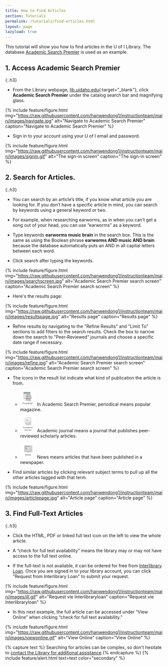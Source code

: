 ```yaml
---
title: How to Find Articles
section: Tutorials
permalink: /tutorials/find-articles.html
layout: page
lazyload: true
---
```


This tutorial will show you how to find articles in the U of I Library. The database [Academic Search Premier](https://uidaho.idm.oclc.org/login?url=https://search.ebscohost.com/login.asp?profile=ehost&defaultdb=aph&defaultdb=f5h&defaultdb=ufh) is used as an example.

## 1. Access Academic Search Premier
{:.h3}

- From the Library webpage, [lib.uidaho.edu](https://lib.uidaho.edu){:target="_blank"}, click **Academic Search Premier** under the catalog search bar and magnifying glass.

{% include feature/figure.html img="https://raw.githubusercontent.com/hanwendong1/instructionteam/main/images/navigate.jpg" alt="Navigate to Academic Search Premier" caption="Navigate to Academic Search Premier" %}

- Sign in to your account using your U of I email and password.

{% include feature/figure.html img="https://raw.githubusercontent.com/hanwendong1/instructionteam/main/images/signin.gif" alt="The sign-in screen" caption="The sign-in screen" %}

## 2. Search for Articles.
{:.h3}

- You can search by an article’s title, if you know what article you are looking for. If you don’t have a specific article in mind, you can search by keywords using a general keyword or two.

- For example, when researching earworms, as in when you can’t get a song out of your head, you can use “earworms” as a keyword.

- Type keywords **earworms music brain** in the search box. This is the same as using the Boolean phrase **earworms AND music AND brain** because the database automatically puts an AND in all capital letters between each word. 

- Click search after typing the keywords.

{% include feature/figure.html img="https://raw.githubusercontent.com/hanwendong1/instructionteam/main/images/searchscreen.jpg" alt="Academic Search Premier search screen" caption="Academic Search Premier search screen" %}

- Here's the results page:

{% include feature/figure.html img="https://raw.githubusercontent.com/hanwendong1/instructionteam/main/images/resultspage.jpg" alt="Results page" caption="Results page" %}

- Refine results by navigating to the "Refine Results" and "Limit To" sections to add filters to the search results. Check the box to narrow down the search to "Peer-Reviewed" journals and choose a specific date range if necessary.

{% include feature/figure.html img="https://raw.githubusercontent.com/hanwendong1/instructionteam/main/images/refine.jpg" alt="Academic Search Premier search screen" caption="Academic Search Premier search screen" %}

- The icons in the result list indicate what kind of publication the article is from. 

  - <img src="https://raw.githubusercontent.com/hanwendong1/instructionteam/main/images/periodical.jpg" alt="Periodical" width="50" height="50" /> In Academic Search Premier, periodical means popular magazine. 

  - <img src="https://raw.githubusercontent.com/hanwendong1/instructionteam/main/images/academicjournal.jpg" alt="Academic journal" width="50" height="50" /> Academic journal means a journal that publishes peer-reviewed scholarly articles.

  - <img src="https://raw.githubusercontent.com/hanwendong1/instructionteam/main/images/news.jpg" alt="News" width="50" height="50" /> News means articles that have been published in a newspaper.

- Find similar articles by clicking relevant subject terms to pull up all the other articles tagged with that term.

{% include feature/figure.html img="https://raw.githubusercontent.com/hanwendong1/instructionteam/main/images/articlepage.jpg" alt="Article page" caption="Article page" %}

## 3. Find Full-Text Articles
{:.h3}

- Click the HTML, PDF or linked full text icon on the left to view the whole article.

- A “check for full text availability” means the library may or may not have access to the full text online. 

- If the full-text is not available, it can be ordered for free from [Interlibrary Loan](https://www.lib.uidaho.edu/services/ill/). Once you are signed in to your library account, you can click "Request from Interlibrary Loan" to submit your request.

{% include feature/figure.html img="https://raw.githubusercontent.com/hanwendong1/instructionteam/main/images/ill.gif" alt="Request vie Interlibraryloan" caption="Request vie Interlibraryloan" %}

- In this next example, the full article can be accessed under “View Online” when clicking “check for full text availability.”

{% include feature/figure.html img="https://raw.githubusercontent.com/hanwendong1/instructionteam/main/images/viewonline.gif" alt="View Online" caption="View Online" %}

{% capture text %}
Searching for articles can be complex, so don't hesitate to [contact the Library for additional assistance](https://www.lib.uidaho.edu/help/).{% endcapture %}
{% include feature/alert.html text=text color="secondary" %}
